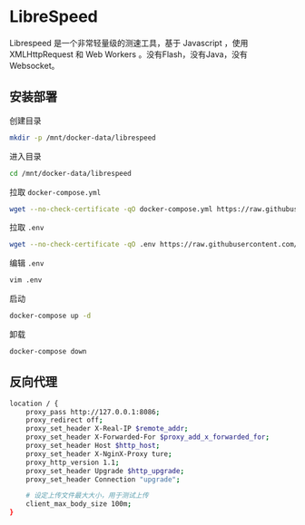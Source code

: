# LibreSpeed

Librespeed 是一个非常轻量级的测速工具，基于 Javascript ，使用 XMLHttpRequest 和 Web Workers 。没有Flash，没有Java，没有Websocket。

## 安装部署

创建目录
```bash
mkdir -p /mnt/docker-data/librespeed
```

进入目录
```bash
cd /mnt/docker-data/librespeed
```

拉取 `docker-compose.yml`
```bash
wget --no-check-certificate -qO docker-compose.yml https://raw.githubusercontent.com/kenote/docker-compose/main/librespeed/compose.yml
```

拉取 `.env`
```bash
wget --no-check-certificate -qO .env https://raw.githubusercontent.com/kenote/docker-compose/main/librespeed/.env.example
```

编辑 `.env`
```bash
vim .env
```

启动
```bash
docker-compose up -d
```

卸载
```bash
docker-compose down
```

##  反向代理

```bash
location / {
    proxy_pass http://127.0.0.1:8086;
    proxy_redirect off;
    proxy_set_header X-Real-IP $remote_addr;
    proxy_set_header X-Forwarded-For $proxy_add_x_forwarded_for;
    proxy_set_header Host $http_host;
    proxy_set_header X-NginX-Proxy ture;
    proxy_http_version 1.1;
    proxy_set_header Upgrade $http_upgrade;
    proxy_set_header Connection "upgrade";

    # 设定上传文件最大大小，用于测试上传
    client_max_body_size 100m;
}
```